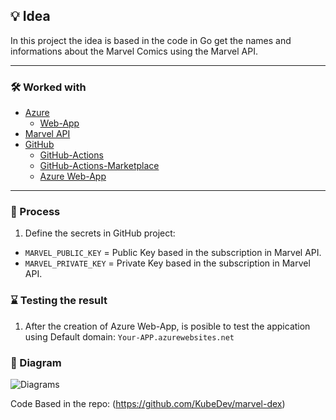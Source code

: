 
## 💡 Idea
In this project the idea is based in the code in Go get the names and informations about the Marvel Comics using the Marvel API.

---

### 🛠️ Worked with
+ [Azure](https://portal.azure.com/)
    + [Web-App](https://azure.microsoft.com/en-us/products/app-service/web)
+ [Marvel API](https://developer.marvel.com/)
+ [GitHub](https://www.github.com)
    + [GitHub-Actions](https://www.github.com/features/actions)
    + [GitHub-Actions-Marketplace](https://github.com/marketplace)
    + [Azure Web-App](https://github.com/marketplace/actions/azure-webapp)
---

### 🚀 Process

1. Define the secrets in GitHub project:
 - `MARVEL_PUBLIC_KEY` = Public Key based in the subscription in Marvel API.
 - `MARVEL_PRIVATE_KEY` = Private Key based in the subscription in Marvel API.


### ⌛ Testing the result

1. After the creation of Azure Web-App, is posible to test the appication using Default domain: `Your-APP.azurewebsites.net`

### 📂 Diagram

![Diagrams](./diagrams/pipeline.drawio.png)

Code Based in the repo: (https://github.com/KubeDev/marvel-dex)